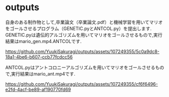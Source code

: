 # outputs
自身のある制作物として,卒業論文（卒業論文.pdf）と機械学習を用いてマリオをゴールさせるプログラム（GENETIC.pyとANTCOL.py）を提出します.
GENETIC.pyは遺伝的アルゴリズムを用いてマリオをゴールさせるもので,実行結果はmario_gen.mp4.ANTCOLです.

https://github.com/YuukiSakuragi/outputs/assets/107249355/5c0a9dc8-18a1-4be6-b607-ccb77fcdcc56

ANTCOL.pyはアントコロニーアルゴリズムを用いてマリオをゴールさせるもので,実行結果はmario_ant.mp4です.

https://github.com/YuukiSakuragi/outputs/assets/107249355/cf6f6496-e2fd-4acf-be89-af190770fd69
